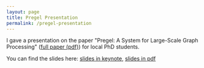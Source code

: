 ```yaml
---
layout: page
title: Pregel Presentation
permalink: /pregel-presentation
---
```


I gave a presentation on the paper "Pregel: A System for Large-Scale Graph
Processing"
([full paper (pdf)](https://kowshik.github.io/JPregel/pregel_paper.pdf)) for
local PhD students.

You can find the slides here: [slides in keynote](assets/2017_03_24_pregel.key), [slides in pdf](assets/2017_03_24_pregel.pdf)
